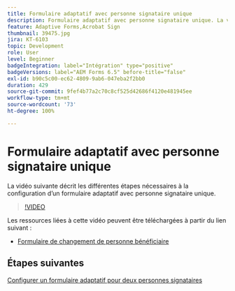 ```yaml
---
title: Formulaire adaptatif avec personne signataire unique
description: Formulaire adaptatif avec personne signataire unique. La vidéo suivante décrit les différentes étapes nécessaires à la configuration d’un formulaire adaptatif avec personne signataire unique.
feature: Adaptive Forms,Acrobat Sign
thumbnail: 39475.jpg
jira: KT-6103
topic: Development
role: User
level: Beginner
badgeIntegration: label="Intégration" type="positive"
badgeVersions: label="AEM Forms 6.5" before-title="false"
exl-id: b90c5c00-ec62-4809-9ab6-047eba2f2bb0
duration: 429
source-git-commit: 9fef4b77a2c70c8cf525d42686f4120e481945ee
workflow-type: tm+mt
source-wordcount: '73'
ht-degree: 100%

---
```


# Formulaire adaptatif avec personne signataire unique


La vidéo suivante décrit les différentes étapes nécessaires à la configuration d’un formulaire adaptatif avec personne signataire unique.

>[!VIDEO](https://video.tv.adobe.com/v/39475?quality=12&learn=on)

Les ressources liées à cette vidéo peuvent être téléchargées à partir du lien suivant :

* [Formulaire de changement de personne bénéficiaire](assets/change-of-beneficiary-form.zip)

## Étapes suivantes

[Configurer un formulaire adaptatif pour deux personnes signataires](./configure-adaptive-form-for-two-signers.md)
